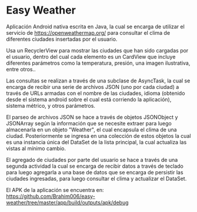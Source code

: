 # Easy Weather
Aplicación Android nativa escrita en Java, la cual se encarga de utilizar el servicio de <https://openweathermap.org/> para 
consultar el clima de diferentes ciudades insertadas por el usuario.

Usa un RecyclerView para mostrar las ciudades que han sido cargadas por el usuario, dentro del cual cada elemento es un CardView
que incluye diferentes parámetros como la temperatura, presión, una imagen ilustrativa, entre otros..

Las consultas se realizan a través de una subclase de AsyncTask, la cual se encarga de recibir una serie de archivos JSON (uno por 
cada ciudad) a través de URLs armadas con el nombre de las ciudades, idioma (obtenido desde el sistema android sobre el cual está
corriendo la aplicación), sistema métrico, y otros parámetros.

El parseo de archivos JSON se hace a través de objetos JSONObject y JSONArray según la información que se necesite extraer para
luego almacenarla en un objeto "Weather", el cual encapsula el clima de una ciudad. Posteriormente se ingresa en una colección
de estos objetos la cual es una instancia única del DataSet de la lista principal, la cual actualiza las vistas al mínimo cambio.

El agregado de ciudades por parte del usuario se hace a través de una segunda actividad la cual se encarga de recibir datos a
través de teclado para luego agregarla a una base de datos que se encarga de persistir las ciudades ingresadas, para luego
consultar el clima y actualizar el DataSet.

El APK de la aplicación se encuentra en:
<https://github.com/Brahim006/easy-weather/tree/master/app/build/outputs/apk/debug>
